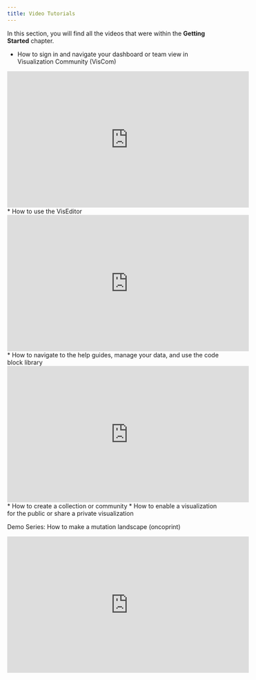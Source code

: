 ```yaml
---
title: Video Tutorials
---
```

In this section, you will find all the videos that were within the **Getting Started** chapter.


* How to sign in and navigate your dashboard or team view in Visualization Community (VisCom)
<iframe width="560" height="315" src="https://www.youtube.com/embed/_8DfTg0gKn0" title="YouTube video player" frameborder="0" allow="accelerometer; autoplay; clipboard-write; encrypted-media; gyroscope; picture-in-picture" allowfullscreen></iframe>
* How to use the VisEditor 
<iframe width="560" height="315" src="https://www.youtube.com/embed/R38IJvMZmI4" title="YouTube video player" frameborder="0" allow="accelerometer; autoplay; clipboard-write; encrypted-media; gyroscope; picture-in-picture" allowfullscreen></iframe>
* How to navigate to the help guides, manage your data, and use the code block library
<iframe width="560" height="315" src="https://www.youtube.com/embed/s4X6gP_crM4" title="YouTube video player" frameborder="0" allow="accelerometer; autoplay; clipboard-write; encrypted-media; gyroscope; picture-in-picture" allowfullscreen></iframe>
* How to create a collection or community
* How to enable a visualization for the public or share a private visualization

Demo Series:
How to make a mutation landscape (oncoprint)
   <iframe width="560" height="315" src="https://www.youtube.com/embed/rvWRh7sKJpQ" title="YouTube video player" frameborder="0" allow="accelerometer; autoplay; clipboard-write; encrypted-media; gyroscope; picture-in-picture" allowfullscreen></iframe>